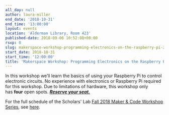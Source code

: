 ```yaml
---
all_day: null
author: laura-miller
end_date: '2018-10-31'
end_time: '13:00:00'
layout: events
location: 'Alderman Library, Room 423'
published-date: 2018-09-06 10:52:08+00:00
rsvp: 0
slug: makerspace-workshop-programming-electronics-on-the-raspberry-pi-2
start_date: 2018-10-31
start_time: '12:00:00'
title: 'Makerspace Workshop: Programming Electronics on the Raspberry Pi'
---
```


In this workshop we’ll learn the basics of using your Raspberry Pi to control electronic circuits. No experience with electronics or Raspberry Pi required for this workshop. Due to limitations of hardware, this workshop only has **four** open spots. [_**Reserve your seat.**_](https://cal.lib.virginia.edu/event/4585922)

For the full schedule of the Scholars' Lab [Fall 2018 Maker & Code Workshop Series](http://scholarslab.org/makerspace/fall-2018-maker-code-workshop-series/), see [here](http://scholarslab.org/makerspace/fall-2018-maker-code-workshop-series/).
